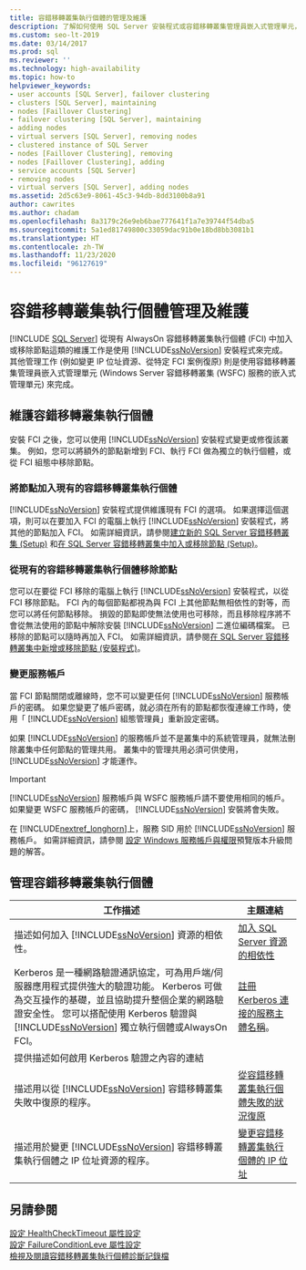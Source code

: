 ```yaml
---
title: 容錯移轉叢集執行個體的管理及維護
description: 了解如何使用 SQL Server 安裝程式或容錯移轉叢集管理員嵌入式管理單元，以維護及管理 SQL Server 容錯移轉叢集執行個體。
ms.custom: seo-lt-2019
ms.date: 03/14/2017
ms.prod: sql
ms.reviewer: ''
ms.technology: high-availability
ms.topic: how-to
helpviewer_keywords:
- user accounts [SQL Server], failover clustering
- clusters [SQL Server], maintaining
- nodes [Faillover Clustering]
- failover clustering [SQL Server], maintaining
- adding nodes
- virtual servers [SQL Server], removing nodes
- clustered instance of SQL Server
- nodes [Faillover Clustering], removing
- nodes [Faillover Clustering], adding
- service accounts [SQL Server]
- removing nodes
- virtual servers [SQL Server], adding nodes
ms.assetid: 2d5c63e9-8061-45c3-94db-8dd3100b8a91
author: cawrites
ms.author: chadam
ms.openlocfilehash: 8a3179c26e9eb6bae777641f1a7e39744f54dba5
ms.sourcegitcommit: 5a1ed81749800c33059dac91b0e18bd8bb3081b1
ms.translationtype: HT
ms.contentlocale: zh-TW
ms.lasthandoff: 11/23/2020
ms.locfileid: "96127619"
---
```

# <a name="failover-cluster-instance-administration-and-maintenance"></a>容錯移轉叢集執行個體管理及維護
[!INCLUDE [SQL Server](../../../includes/applies-to-version/sqlserver.md)]
  從現有 AlwaysOn 容錯移轉叢集執行個體 (FCI) 中加入或移除節點這類的維護工作是使用 [!INCLUDE[ssNoVersion](../../../includes/ssnoversion-md.md)] 安裝程式來完成。 其他管理工作 (例如變更 IP 位址資源、從特定 FCI 案例復原) 則是使用容錯移轉叢集管理員嵌入式管理單元 (Windows Server 容錯移轉叢集 (WSFC) 服務的嵌入式管理單元) 來完成。  
  
## <a name="maintaining-a-failover-cluster-instance"></a>維護容錯移轉叢集執行個體  
 安裝 FCI 之後，您可以使用 [!INCLUDE[ssNoVersion](../../../includes/ssnoversion-md.md)] 安裝程式變更或修復該叢集。 例如，您可以將額外的節點新增到 FCI、執行 FCI 做為獨立的執行個體，或從 FCI 組態中移除節點。  
  
### <a name="adding-a-node-to-an-existing-failover-cluster-instance"></a>將節點加入現有的容錯移轉叢集執行個體  
 [!INCLUDE[ssNoVersion](../../../includes/ssnoversion-md.md)] 安裝程式提供維護現有 FCI 的選項。 如果選擇這個選項，則可以在要加入 FCI 的電腦上執行 [!INCLUDE[ssNoVersion](../../../includes/ssnoversion-md.md)] 安裝程式，將其他的節點加入 FCI。 如需詳細資訊，請參閱[建立新的 SQL Server 容錯移轉叢集 &#40;Setup&#41;](../../../sql-server/failover-clusters/install/create-a-new-sql-server-failover-cluster-setup.md) 和[在 SQL Server 容錯移轉叢集中加入或移除節點 &#40;Setup&#41;](../../../sql-server/failover-clusters/install/add-or-remove-nodes-in-a-sql-server-failover-cluster-setup.md)。  
  
### <a name="removing-a-node-from-an-existing-failover-cluster-instance"></a>從現有的容錯移轉叢集執行個體移除節點  
 您可以在要從 FCI 移除的電腦上執行 [!INCLUDE[ssNoVersion](../../../includes/ssnoversion-md.md)] 安裝程式，以從 FCI 移除節點。 FCI 內的每個節點都視為與 FCI 上其他節點無相依性的對等，而您可以將任何節點移除。 損毀的節點即使無法使用也可移除，而且移除程序將不會從無法使用的節點中解除安裝 [!INCLUDE[ssNoVersion](../../../includes/ssnoversion-md.md)] 二進位編碼檔案。 已移除的節點可以隨時再加入 FCI。 如需詳細資訊，請參閱[在 SQL Server 容錯移轉叢集中新增或移除節點 &#40;安裝程式&#41;](../../../sql-server/failover-clusters/install/add-or-remove-nodes-in-a-sql-server-failover-cluster-setup.md)。  
  
### <a name="changing-service-accounts"></a>變更服務帳戶  
 當 FCI 節點關閉或離線時，您不可以變更任何 [!INCLUDE[ssNoVersion](../../../includes/ssnoversion-md.md)] 服務帳戶的密碼。 如果您變更了帳戶密碼，就必須在所有的節點都恢復連線工作時，使用「 [!INCLUDE[ssNoVersion](../../../includes/ssnoversion-md.md)] 組態管理員」重新設定密碼。  
  
 如果 [!INCLUDE[ssNoVersion](../../../includes/ssnoversion-md.md)] 的服務帳戶並不是叢集中的系統管理員，就無法刪除叢集中任何節點的管理共用。 叢集中的管理共用必須可供使用， [!INCLUDE[ssNoVersion](../../../includes/ssnoversion-md.md)] 才能運作。  
  
> [!IMPORTANT]  
>  [!INCLUDE[ssNoVersion](../../../includes/ssnoversion-md.md)] 服務帳戶與 WSFC 服務帳戶請不要使用相同的帳戶。 如果變更 WSFC 服務帳戶的密碼， [!INCLUDE[ssNoVersion](../../../includes/ssnoversion-md.md)] 安裝將會失敗。  
  
 在 [!INCLUDE[nextref_longhorn](../../../includes/nextref-longhorn-md.md)]上，服務 SID 用於 [!INCLUDE[ssNoVersion](../../../includes/ssnoversion-md.md)] 服務帳戶。 如需詳細資訊，請參閱 [設定 Windows 服務帳戶與權限](../../../database-engine/configure-windows/configure-windows-service-accounts-and-permissions.md)預覽版本升級問題的解答。  
  
## <a name="administering-a-failover-cluster-instance"></a>管理容錯移轉叢集執行個體  
  
|工作描述|主題連結|  
|----------------------|----------------|  
|描述如何加入 [!INCLUDE[ssNoVersion](../../../includes/ssnoversion-md.md)] 資源的相依性。|[加入 SQL Server 資源的相依性](../../../sql-server/failover-clusters/windows/add-dependencies-to-a-sql-server-resource.md)|  
|Kerberos 是一種網路驗證通訊協定，可為用戶端/伺服器應用程式提供強大的驗證功能。 Kerberos 可做為交互操作的基礎，並且協助提升整個企業的網路驗證安全性。 您可以搭配使用 Kerberos 驗證與 [!INCLUDE[ssNoVersion](../../../includes/ssnoversion-md.md)] 獨立執行個體或AlwaysOn FCI。|[註冊 Kerberos 連接的服務主體名稱](../../../database-engine/configure-windows/register-a-service-principal-name-for-kerberos-connections.md)。|  
|提供描述如何啟用 Kerberos 驗證之內容的連結||  
|描述用以從 [!INCLUDE[ssNoVersion](../../../includes/ssnoversion-md.md)] 容錯移轉叢集失敗中復原的程序。|[從容錯移轉叢集執行個體失敗的狀況復原](../../../sql-server/failover-clusters/windows/recover-from-failover-cluster-instance-failure.md)|  
|描述用於變更 [!INCLUDE[ssNoVersion](../../../includes/ssnoversion-md.md)] 容錯移轉叢集執行個體之 IP 位址資源的程序。|[變更容錯移轉叢集執行個體的 IP 位址](../../../sql-server/failover-clusters/windows/change-the-ip-address-of-a-failover-cluster-instance.md)|  
  
## <a name="see-also"></a>另請參閱  
 [設定 HealthCheckTimeout 屬性設定](../../../sql-server/failover-clusters/windows/configure-healthchecktimeout-property-settings.md)   
 [設定 FailureConditionLeve 屬性設定](../../../sql-server/failover-clusters/windows/configure-failureconditionlevel-property-settings.md)   
 [檢視及閱讀容錯移轉叢集執行個體診斷記錄檔](../../../sql-server/failover-clusters/windows/view-and-read-failover-cluster-instance-diagnostics-log.md)  
  
  
